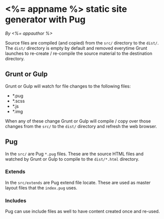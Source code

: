 # <%= appname %> static site generator with Pug

*By <%= appauthor %>*

Source files are compiled (and copied) from the `src/` directory to the `dist/`. The `dist/` directory is empty by default and removed everytime Grunt launches to re-create / re-compile the source material to the destination directory.

## Grunt or Gulp

Grunt or Gulp will watch for file changes to the following files:

* *.pug
* *.scss
* *.js
* *.img

When any of these change Grunt or Gulp will compile / copy over those changes from the `src/` to the `dist/` directory and refresh the web browser.

## Pug

In the `src/` are Pug `*.pug` files. These are the source HTML files and watched by Grunt or Gulp to compile to the `dist/*.html` directory.

### Extends

In the `src/extends` are Pug extend file locate. These are used as master layout files that the `index.pug` uses.

### Includes

Pug can use include files as well to have content created once and re-used.